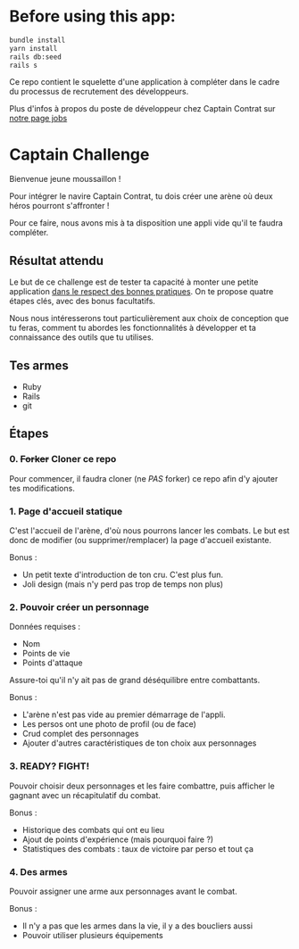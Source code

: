 # Before using this app:

~~~~sh
bundle install
yarn install
rails db:seed
rails s
~~~~

Ce repo contient le squelette d'une application à compléter dans le cadre du processus de recrutement des développeurs.

Plus d'infos à propos du poste de développeur chez Captain Contrat sur [notre page jobs](https://jobs.captaincontrat.com/)

# Captain Challenge

Bienvenue jeune moussaillon !

Pour intégrer le navire Captain Contrat, tu dois créer une arène où deux héros pourront s'affronter !

Pour ce faire, nous avons mis à ta disposition une appli vide qu'il te faudra compléter.

## Résultat attendu

Le but de ce challenge est de tester ta capacité à monter une petite application [dans le respect des bonnes pratiques](https://medium.com/captain-contrat-tech).
On te propose quatre étapes clés, avec des bonus facultatifs.

Nous nous intéresserons tout particulièrement aux choix de conception que tu feras, comment tu abordes les fonctionnalités à développer et ta connaissance des outils que tu utilises.

## Tes armes

- Ruby
- Rails
- git

## Étapes

### 0. ~~Forker~~ Cloner ce repo

Pour commencer, il faudra cloner (ne *PAS* forker) ce repo afin d'y ajouter tes modifications.

### 1. Page d'accueil statique

C'est l'accueil de l'arène, d'où nous pourrons lancer les combats.
Le but est donc de modifier (ou supprimer/remplacer) la page d'accueil existante.

Bonus :

- Un petit texte d'introduction de ton cru. C'est plus fun.
- Joli design (mais n'y perd pas trop de temps non plus)

### 2. Pouvoir créer un personnage

Données requises :

- Nom
- Points de vie
- Points d'attaque

Assure-toi qu'il n'y ait pas de grand déséquilibre entre combattants.

Bonus :

- L'arène n'est pas vide au premier démarrage de l'appli.
- Les persos ont une photo de profil (ou de face)
- Crud complet des personnages
- Ajouter d'autres caractéristiques de ton choix aux personnages

### 3. READY? FIGHT!

Pouvoir choisir deux personnages et les faire combattre, puis afficher le gagnant avec un récapitulatif du combat.

Bonus :

- Historique des combats qui ont eu lieu
- Ajout de points d'expérience (mais pourquoi faire ?)
- Statistiques des combats : taux de victoire par perso et tout ça

### 4. Des armes

Pouvoir assigner une arme aux personnages avant le combat.

Bonus :

- Il n'y a pas que les armes dans la vie, il y a des boucliers aussi
- Pouvoir utiliser plusieurs équipements
